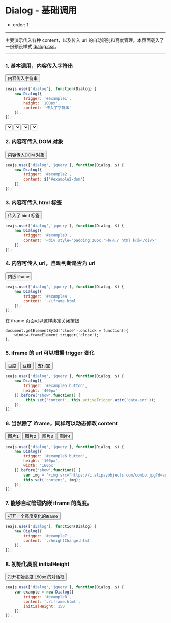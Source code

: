 # Dialog - 基础调用

- order: 1

---

主要演示传入各种 content，以及传入 url 的自动识别和高度管理。本页面载入了一份预设样式 [dialog.css](../src/dialog.css)。

<link href="../src/dialog.css" rel="stylesheet">
<style>
.fn-hide {display:none;}
</style>

---

### 1. 基本调用，内容传入字符串

<button id="example1">内容传入字符串</button>

````javascript
seajs.use(['dialog'], function(Dialog) {
    new Dialog({
        trigger: '#example1',
        height: '100px',
        content: '传入了字符串'
    });
});
````

<select></select>
<select></select>
<select></select>
<select></select>

### 2. 内容可传入 DOM 对象

<button id="example2">内容传入DOM 对象</button>

<div class="fn-hide"><div id="example2-dom" style="padding:50px">传入了DOM</div></div>


````javascript
seajs.use(['dialog','jquery'], function(Dialog, $) {
    new Dialog({
        trigger: '#example2',
        content: $('#example2-dom')
    });
});
````


### 3. 内容可传入 html 标签

<button id="example3">传入了 html 标签</button>

````javascript
seajs.use(['dialog','jquery'], function(Dialog, $) {
    new Dialog({
        trigger: '#example3',
        content: '<div style="padding:20px;">传入了 html 标签</div>'
    });
});
````

### 4. 内容可传入 url，自动判断是否为 url

<button id="example4">内嵌 iframe</button>

````javascript
seajs.use(['dialog','jquery'], function(Dialog, $) {
    new Dialog({
        trigger: '#example4',
        content: './iframe.html'
    });
});
````

在 iframe 页面可以这样绑定关闭按钮

```
document.getElementById('close').onclick = function(){
    window.frameElement.trigger('close'); 
};
```

### 5. iframe 的 url 可以根据 trigger 变化

<div id="example5" class="cell">
    <button data-src="http://baidu.com">百度</button>
    <button data-src="http://douban.com">豆瓣</button>
    <button data-src="https://www.alipay.com">支付宝</button>
</div>

````javascript
seajs.use(['dialog','jquery'], function(Dialog, $) {
    new Dialog({
        trigger: '#example5 button',
        height: '400px'
    }).before('show',function() {
         this.set('content', this.activeTrigger.attr('data-src'));
    });
});
````

### 6. 当然除了 iframe，同样可以动态修改 content

<div id="example6" class="cell">
    <button data-id="10015">图片1</button>
    <button data-id="10016">图片2</button>
    <button data-id="10053">图片3</button>
    <button data-id="10075">图片4</button>
</div>

````javascript
seajs.use(['dialog','jquery'], function(Dialog, $) {
    new Dialog({
        trigger: '#example6 button',
        height: '160px',
        width: '160px'
    }).before('show',function() {
        var img = '<img src="https://i.alipayobjects.com/combo.jpg?d=apps/58&t='+ this.activeTrigger.attr('data-id') + '" />';
        this.set('content', img);
    });
});
````


### 7. 能够自动管理内嵌 iframe 的高度。

<button id="example7">打开一个高度变化的iframe</button>

````javascript
seajs.use(['dialog'], function(Dialog) {
    new Dialog({
        trigger: '#example7',
        content: './heightChange.html'
    });
});
````


### 8. 初始化高度 initialHeight

<button id="example8">打开初始高度 150px 的对话框</button>

````javascript
seajs.use(['dialog','jquery'], function(Dialog, $) {
    var example = new Dialog({
        trigger: '#example8',
        content: './iframe.html',
        initialHeight: 150
    });
});
````
